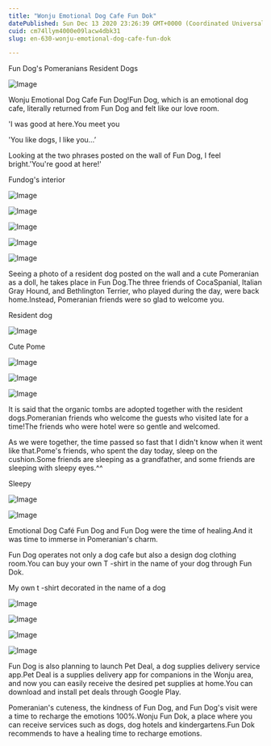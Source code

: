 ```yaml
---
title: "Wonju Emotional Dog Cafe Fun Dok"
datePublished: Sun Dec 13 2020 23:26:39 GMT+0000 (Coordinated Universal Time)
cuid: cm74llym4000e09lacw4dbk31
slug: en-630-wonju-emotional-dog-cafe-fun-dok

---
```



Fun Dog's Pomeranians Resident Dogs

![Image](https://cdn.hashnode.com/res/hashnode/image/upload/v1739527218202/a379b270-e415-40a6-8695-d7a7ce974f69.jpeg)

Wonju Emotional Dog Cafe Fun Dog!Fun Dog, which is an emotional dog cafe, literally returned from Fun Dog and felt like our love room.

'I was good at here.You meet you

'You like dogs, I like you…’

Looking at the two phrases posted on the wall of Fun Dog, I feel bright.'You're good at here!'

Fundog's interior

![Image](https://cdn.hashnode.com/res/hashnode/image/upload/v1739527220868/b8ffe9a7-faac-4fe7-977e-8be1b51841d8.jpeg)

![Image](https://cdn.hashnode.com/res/hashnode/image/upload/v1739527222502/e5bc57c7-af3c-4af7-a7fc-0af0b8ad1b55.jpeg)

![Image](https://cdn.hashnode.com/res/hashnode/image/upload/v1739527224085/02b4a0aa-207c-4d0f-a053-c84f4cdbdc08.jpeg)

![Image](https://cdn.hashnode.com/res/hashnode/image/upload/v1739527226599/302fccf8-9c8b-4c63-ab27-690b8633ec5f.jpeg)

![Image](https://cdn.hashnode.com/res/hashnode/image/upload/v1739527228393/9d8dfb8a-cf86-49a2-beea-e8b5af916fa9.jpeg)

Seeing a photo of a resident dog posted on the wall and a cute Pomeranian as a doll, he takes place in Fun Dog.The three friends of CocaSpanial, Italian Gray Hound, and Bethlington Terrier, who played during the day, were back home.Instead, Pomeranian friends were so glad to welcome you.

Resident dog

![Image](https://cdn.hashnode.com/res/hashnode/image/upload/v1739527230566/da676533-4a1f-40a6-9b95-c4ae5281fb24.jpeg)

Cute Pome

![Image](https://cdn.hashnode.com/res/hashnode/image/upload/v1739527232385/9b89920f-23b2-4d05-a602-2bc5b69a8ecc.jpeg)

![Image](https://cdn.hashnode.com/res/hashnode/image/upload/v1739527234238/3e7f6d7e-965f-48b6-867e-d66558187ebf.jpeg)

![Image](https://cdn.hashnode.com/res/hashnode/image/upload/v1739527235969/29cec503-29cc-458c-9a2a-6844c48b9d8b.jpeg)

It is said that the organic tombs are adopted together with the resident dogs.Pomeranian friends who welcome the guests who visited late for a time!The friends who were hotel were so gentle and welcomed.

As we were together, the time passed so fast that I didn't know when it went like that.Pome's friends, who spent the day today, sleep on the cushion.Some friends are sleeping as a grandfather, and some friends are sleeping with sleepy eyes.^^

Sleepy

![Image](https://cdn.hashnode.com/res/hashnode/image/upload/v1739527237712/aca8cf67-a7ad-4a34-a061-3b7d17609bb0.jpeg)

![Image](https://cdn.hashnode.com/res/hashnode/image/upload/v1739527239233/0fcd2a2e-c169-4973-ab61-1ea16411027d.jpeg)

Emotional Dog Café Fun Dog and Fun Dog were the time of healing.And it was time to immerse in Pomeranian's charm.

Fun Dog operates not only a dog cafe but also a design dog clothing room.You can buy your own T -shirt in the name of your dog through Fun Dok.

My own t -shirt decorated in the name of a dog

![Image](https://cdn.hashnode.com/res/hashnode/image/upload/v1739527240719/59730e97-a77b-47a8-b40f-2b7045e80ac8.jpeg)

![Image](https://cdn.hashnode.com/res/hashnode/image/upload/v1739527242662/242dce69-725e-4f0e-8762-95dd9ac1c407.jpeg)

![Image](https://cdn.hashnode.com/res/hashnode/image/upload/v1739527244494/273ff0d4-c120-42ce-a289-520c591ed4c2.jpeg)

![Image](https://cdn.hashnode.com/res/hashnode/image/upload/v1739527246058/f38bfb17-e5b6-4999-979c-a82effa7f81c.jpeg)

Fun Dog is also planning to launch Pet Deal, a dog supplies delivery service app.Pet Deal is a supplies delivery app for companions in the Wonju area, and now you can easily receive the desired pet supplies at home.You can download and install pet deals through Google Play.

Pomeranian's cuteness, the kindness of Fun Dog, and Fun Dog's visit were a time to recharge the emotions 100%.Wonju Fun Dok, a place where you can receive services such as dogs, dog hotels and kindergartens.Fun Dok recommends to have a healing time to recharge emotions.